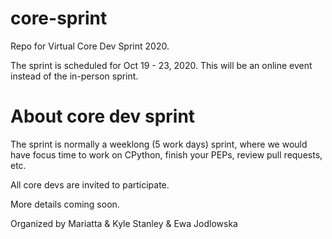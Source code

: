 # core-sprint

Repo for Virtual Core Dev Sprint 2020.

The sprint is scheduled for Oct 19 - 23, 2020. This will be an online event instead of the in-person sprint.

# About core dev sprint

The sprint is normally a weeklong (5 work days) sprint, where we would have focus time to
work on CPython, finish your PEPs, review pull requests, etc.

All core devs are invited to participate.

More details coming soon.


Organized by Mariatta & Kyle Stanley & Ewa Jodlowska
